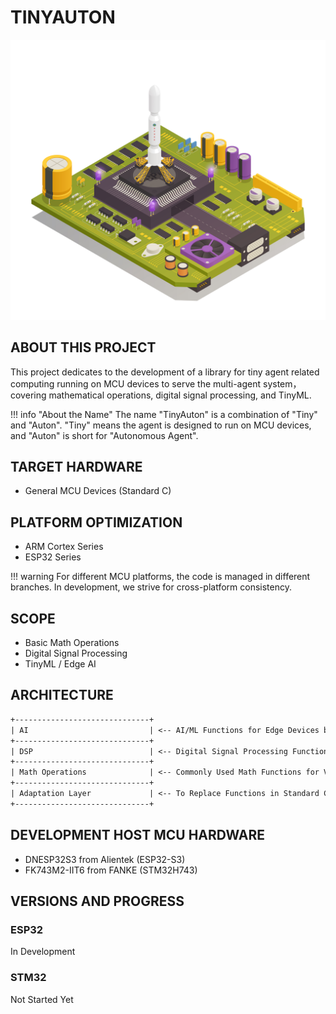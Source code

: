 # TINYAUTON

![cover](cover.jpg)

## ABOUT THIS PROJECT

This project dedicates to the development of a library for tiny agent related computing running on MCU devices to serve the multi-agent system，covering mathematical operations, digital signal processing, and TinyML. 

!!! info "About the Name"
    The name "TinyAuton" is a combination of "Tiny" and "Auton". "Tiny" means the agent is designed to run on MCU devices, and "Auton" is short for "Autonomous Agent".

## TARGET HARDWARE

- General MCU Devices (Standard C)

## PLATFORM OPTIMIZATION

- ARM Cortex Series
- ESP32 Series

!!! warning
    For different MCU platforms, the code is managed in different branches. In development, we strive for cross-platform consistency.

## SCOPE

- Basic Math Operations
- Digital Signal Processing
- TinyML / Edge AI

## ARCHITECTURE

```txt
+------------------------------+
| AI                           | <-- AI/ML Functions for Edge Devices based on Low Level Functions
+------------------------------+
| DSP                          | <-- Digital Signal Processing Functions
+------------------------------+
| Math Operations              | <-- Commonly Used Math Functions for Various Applications
+------------------------------+
| Adaptation Layer             | <-- To Replace Functions in Standard C with Platform Optimized/Specific Functions
+------------------------------+
```

## DEVELOPMENT HOST MCU HARDWARE

- DNESP32S3 from Alientek (ESP32-S3)
- FK743M2-IIT6 from FANKE (STM32H743)

## VERSIONS AND PROGRESS

### ESP32

In Development

### STM32

Not Started Yet